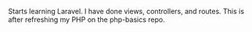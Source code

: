Starts learning Laravel. I have done views, controllers, and routes.
This is after refreshing my PHP on the php-basics repo.
